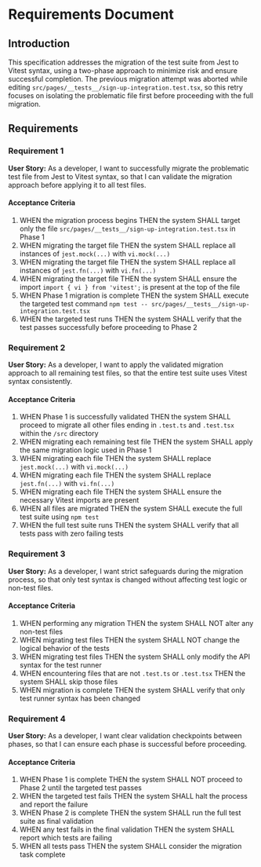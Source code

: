 # Requirements Document

## Introduction

This specification addresses the migration of the test suite from Jest to Vitest syntax, using a two-phase approach to minimize risk and ensure successful completion. The previous migration attempt was aborted while editing `src/pages/__tests__/sign-up-integration.test.tsx`, so this retry focuses on isolating the problematic file first before proceeding with the full migration.

## Requirements

### Requirement 1

**User Story:** As a developer, I want to successfully migrate the problematic test file from Jest to Vitest syntax, so that I can validate the migration approach before applying it to all test files.

#### Acceptance Criteria

1. WHEN the migration process begins THEN the system SHALL target only the file `src/pages/__tests__/sign-up-integration.test.tsx` in Phase 1
2. WHEN migrating the target file THEN the system SHALL replace all instances of `jest.mock(...)` with `vi.mock(...)`
3. WHEN migrating the target file THEN the system SHALL replace all instances of `jest.fn(...)` with `vi.fn(...)`
4. WHEN migrating the target file THEN the system SHALL ensure the import `import { vi } from 'vitest';` is present at the top of the file
5. WHEN Phase 1 migration is complete THEN the system SHALL execute the targeted test command `npm test -- src/pages/__tests__/sign-up-integration.test.tsx`
6. WHEN the targeted test runs THEN the system SHALL verify that the test passes successfully before proceeding to Phase 2

### Requirement 2

**User Story:** As a developer, I want to apply the validated migration approach to all remaining test files, so that the entire test suite uses Vitest syntax consistently.

#### Acceptance Criteria

1. WHEN Phase 1 is successfully validated THEN the system SHALL proceed to migrate all other files ending in `.test.ts` and `.test.tsx` within the `/src` directory
2. WHEN migrating each remaining test file THEN the system SHALL apply the same migration logic used in Phase 1
3. WHEN migrating each file THEN the system SHALL replace `jest.mock(...)` with `vi.mock(...)`
4. WHEN migrating each file THEN the system SHALL replace `jest.fn(...)` with `vi.fn(...)`
5. WHEN migrating each file THEN the system SHALL ensure the necessary Vitest imports are present
6. WHEN all files are migrated THEN the system SHALL execute the full test suite using `npm test`
7. WHEN the full test suite runs THEN the system SHALL verify that all tests pass with zero failing tests

### Requirement 3

**User Story:** As a developer, I want strict safeguards during the migration process, so that only test syntax is changed without affecting test logic or non-test files.

#### Acceptance Criteria

1. WHEN performing any migration THEN the system SHALL NOT alter any non-test files
2. WHEN migrating test files THEN the system SHALL NOT change the logical behavior of the tests
3. WHEN migrating test files THEN the system SHALL only modify the API syntax for the test runner
4. WHEN encountering files that are not `.test.ts` or `.test.tsx` THEN the system SHALL skip those files
5. WHEN migration is complete THEN the system SHALL verify that only test runner syntax has been changed

### Requirement 4

**User Story:** As a developer, I want clear validation checkpoints between phases, so that I can ensure each phase is successful before proceeding.

#### Acceptance Criteria

1. WHEN Phase 1 is complete THEN the system SHALL NOT proceed to Phase 2 until the targeted test passes
2. WHEN the targeted test fails THEN the system SHALL halt the process and report the failure
3. WHEN Phase 2 is complete THEN the system SHALL run the full test suite as final validation
4. WHEN any test fails in the final validation THEN the system SHALL report which tests are failing
5. WHEN all tests pass THEN the system SHALL consider the migration task complete